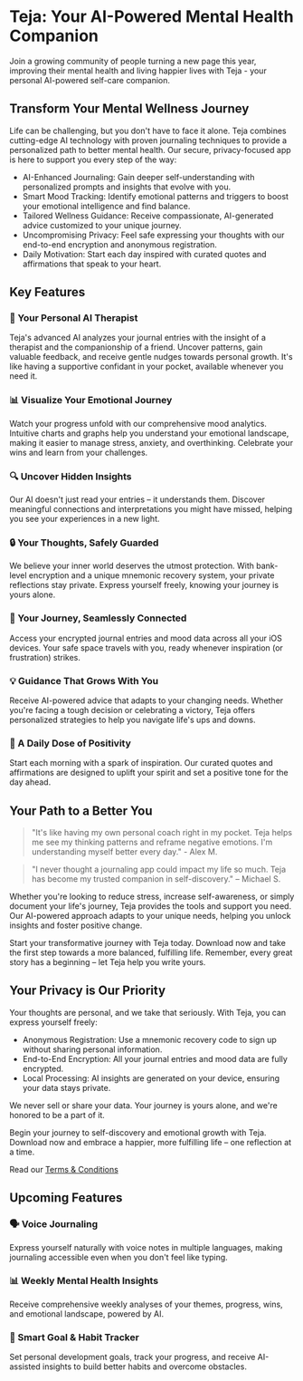 # Teja: Your AI-Powered Mental Health Companion

Join a growing community of people turning a new page this year, improving their mental health and living happier lives with Teja - your personal AI-powered self-care companion.

## Transform Your Mental Wellness Journey

Life can be challenging, but you don't have to face it alone. Teja combines cutting-edge AI technology with proven journaling techniques to provide a personalized path to better mental health. Our secure, privacy-focused app is here to support you every step of the way:

- AI-Enhanced Journaling: Gain deeper self-understanding with personalized prompts and insights that evolve with you.
- Smart Mood Tracking: Identify emotional patterns and triggers to boost your emotional intelligence and find balance.
- Tailored Wellness Guidance: Receive compassionate, AI-generated advice customized to your unique journey.
- Uncompromising Privacy: Feel safe expressing your thoughts with our end-to-end encryption and anonymous registration.
- Daily Motivation: Start each day inspired with curated quotes and affirmations that speak to your heart.

## Key Features

### 🧠 Your Personal AI Therapist
Teja's advanced AI analyzes your journal entries with the insight of a therapist and the companionship of a friend. Uncover patterns, gain valuable feedback, and receive gentle nudges towards personal growth. It's like having a supportive confidant in your pocket, available whenever you need it.

### 📊 Visualize Your Emotional Journey
Watch your progress unfold with our comprehensive mood analytics. Intuitive charts and graphs help you understand your emotional landscape, making it easier to manage stress, anxiety, and overthinking. Celebrate your wins and learn from your challenges.

### 🔍 Uncover Hidden Insights
Our AI doesn't just read your entries – it understands them. Discover meaningful connections and interpretations you might have missed, helping you see your experiences in a new light.

### 🔒 Your Thoughts, Safely Guarded
We believe your inner world deserves the utmost protection. With bank-level encryption and a unique mnemonic recovery system, your private reflections stay private. Express yourself freely, knowing your journey is yours alone.

### 🔄 Your Journey, Seamlessly Connected
Access your encrypted journal entries and mood data across all your iOS devices. Your safe space travels with you, ready whenever inspiration (or frustration) strikes.

### 💡 Guidance That Grows With You
Receive AI-powered advice that adapts to your changing needs. Whether you're facing a tough decision or celebrating a victory, Teja offers personalized strategies to help you navigate life's ups and downs.

### 🌟 A Daily Dose of Positivity
Start each morning with a spark of inspiration. Our curated quotes and affirmations are designed to uplift your spirit and set a positive tone for the day ahead.

## Your Path to a Better You

> "It's like having my own personal coach right in my pocket. Teja helps me see my thinking patterns and reframe negative emotions. I'm understanding myself better every day." - Alex M.

> "I never thought a journaling app could impact my life so much. Teja has become my trusted companion in self-discovery." – Michael S.

Whether you're looking to reduce stress, increase self-awareness, or simply document your life's journey, Teja provides the tools and support you need. Our AI-powered approach adapts to your unique needs, helping you unlock insights and foster positive change.

Start your transformative journey with Teja today. Download now and take the first step towards a more balanced, fulfilling life. Remember, every great story has a beginning – let Teja help you write yours.

## Your Privacy is Our Priority

Your thoughts are personal, and we take that seriously. With Teja, you can express yourself freely:

- Anonymous Registration: Use a mnemonic recovery code to sign up without sharing personal information.
- End-to-End Encryption: All your journal entries and mood data are fully encrypted.
- Local Processing: AI insights are generated on your device, ensuring your data stays private.

We never sell or share your data. Your journey is yours alone, and we're honored to be a part of it.

Begin your journey to self-discovery and emotional growth with Teja. Download now and embrace a happier, more fulfilling life – one reflection at a time.

Read our [Terms & Conditions](https://teja.app/terms)

## Upcoming Features

### 🗣️ Voice Journaling
Express yourself naturally with voice notes in multiple languages, making journaling accessible even when you don't feel like typing.

### 📊 Weekly Mental Health Insights
Receive comprehensive weekly analyses of your themes, progress, wins, and emotional landscape, powered by AI.

### 🎯 Smart Goal & Habit Tracker
Set personal development goals, track your progress, and receive AI-assisted insights to build better habits and overcome obstacles.

